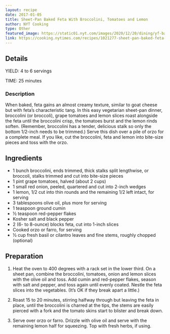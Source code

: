 ```yaml
---
layout: recipe
date: 2017-01-05
title: Sheet-Pan Baked Feta With Broccolini, Tomatoes and Lemon
author: NYT Cooking
type: Other
featured_image: https://static01.nyt.com/images/2020/12/20/dining/yf-baked-feta/yf-baked-feta-articleLarge.jpg
link: https://cooking.nytimes.com/recipes/1021277-sheet-pan-baked-feta-with-broccolini-tomatoes-and-lemon
---
```

## Details

YIELD: 4 to 6 servings

TIME: 25 minutes

### Description
When baked, feta gains an almost creamy texture, similar to goat cheese but with feta’s characteristic tang. In this easy vegetarian sheet-pan dinner, broccolini (or broccoli), grape tomatoes and lemon slices roast alongside the feta until the broccolini crisp, the tomatoes burst and the lemon rinds soften. (Remember, broccolini has a tender, delicious stalk so only the bottom 1/2-inch needs to be trimmed.) Serve this dish over a pile of orzo for a complete meal. If you like, cut the broccolini, feta and lemon into bite-size pieces and toss with the orzo.

## Ingredients
* 1 bunch broccolini, ends trimmed, thick stalks split lengthwise, or broccoli, stalks trimmed and cut into bite-size pieces
* 1 pint grape tomatoes, halved (about 2 cups)
* 1 small red onion, peeled, quartered and cut into 2-inch wedges
* 1 lemon, 1/2 cut into thin rounds and the remaining 1/2 left intact, for serving
* 3 tablespoons olive oil, plus more for serving
* 1 teaspoon ground cumin
* ½ teaspoon red-pepper flakes
* Kosher salt and black pepper
* 2 (6- to 8-ounce) blocks feta, cut into 1-inch slices
* Cooked orzo or farro, for serving
* ½ cup fresh basil or cilantro leaves and fine stems, roughly chopped (optional)

## Preparation

1. Heat the oven to 400 degrees with a rack set in the lower third. On a sheet pan, combine the broccolini, tomatoes, onion and lemon slices with the olive oil and toss. Add cumin and red-pepper flakes, season with salt and pepper, and toss again until evenly coated. Nestle the feta slices into the vegetables. (It’s OK if they break apart a little.)

1. Roast 15 to 20 minutes, stirring halfway through but leaving the feta in place, until the broccolini is charred at the tips, the stems are easily pierced with a fork and the tomato skins start to blister and break down.

1. Serve over orzo or farro. Drizzle with olive oil and serve with the remaining lemon half for squeezing. Top with fresh herbs, if using.